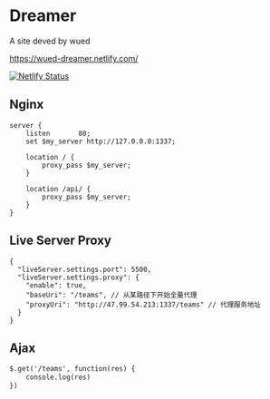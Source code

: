 # Dreamer

A site deved by wued

https://wued-dreamer.netlify.com/

[![Netlify Status](https://api.netlify.com/api/v1/badges/757584ac-dc92-4114-959e-74c576a36513/deploy-status)](https://app.netlify.com/sites/wued-dreamer/deploys)

## Nginx

``` nginx
server {
    listen       80;
    set $my_server http://127.0.0.0:1337; 

    location / {
        proxy_pass $my_server;
    }

    location /api/ {
        proxy_pass $my_server;
    }
}
```

## Live Server Proxy

```
{
  "liveServer.settings.port": 5500,
  "liveServer.settings.proxy": {
    "enable": true,
    "baseUri": "/teams", // 从某路径下开始全量代理
    "proxyUri": "http://47.99.54.213:1337/teams" // 代理服务地址
  }
}
```

## Ajax

```html
$.get('/teams', function(res) {
    console.log(res)
})
```
